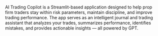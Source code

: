 AI Trading Copilot is a Streamlit-based application designed to help prop firm traders stay within risk parameters, maintain discipline, and improve trading performance. The app serves as an intelligent journal and trading assistant that analyzes your trades, summarizes performance, identifies mistakes, and provides actionable insights — all powered by GPT.
